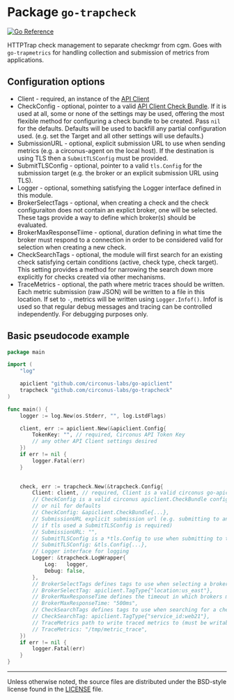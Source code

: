 # Package `go-trapcheck`

[![Go Reference](https://pkg.go.dev/badge/github.com/circonus-labs/go-trapcheck.svg)](https://pkg.go.dev/github.com/circonus-labs/go-trapcheck)

HTTPTrap check management to separate checkmgr from cgm. Goes with `go-trapmetrics` for handling collection and submission of metrics from applications.

## Configuration options

* Client - required, an instance of the [API Client](https://github.com/circonus-labs/go-apiclient)
* CheckConfig - optional, pointer to a valid [API Client Check Bundle](https://pkg.go.dev/github.com/circonus-labs/go-apiclient#CheckBundle). If it is used at all, some or none of the settings may be used, offering the most flexible method for configuring a check bundle to be created. Pass `nil` for the defaults. Defaults will be used to backfill any partial configuration used. (e.g. set the Target and all other settings will use defaults.)
* SubmissionURL - optional, explicit submission URL to use when sending metrics (e.g. a circonus-agent on the local host). If the destination is using TLS then a `SubmitTLSConfig` must be provided.
* SubmitTLSConfig - optional, pointer to a valid `tls.Config` for the submission target (e.g. the broker or an explicit submission URL using TLS).
* Logger - optional, something satisfying the Logger interface defined in this module.
* BrokerSelectTags - optional, when creating a check and the check configuraiton does not contain an explict broker, one will be selected. These tags provide a way to define which broker(s) should be evaluated.
* BrokerMaxResponseTiime - optional, duration defining in what time the broker must respond to a connection in order to be considered valid for selection when creating a new check.
* CheckSearchTags - optional, the module will first search for an existing check satisfying certain conditions (active, check type, check target). This setting provides a method for narrowing the search down more explicitly for checks created via other mechanisms.
* TraceMetrics - optional, the path where metric traces should be written. Each metric submission (raw JSON) will be written to a file in this location. If set to `-`, metrics will be written using `Logger.Infof()`. Infof is used so that regular debug messages and tracing can be controlled independently. For debugging purposes only.

## Basic pseudocode example

```go
package main

import (
    "log"

    apiclient "github.com/circonus-labs/go-apiclient"
    trapcheck "github.com/circonus-labs/go-trapcheck"
)

func main() {
    logger := log.New(os.Stderr, "", log.LstdFlags)

    client, err := apiclient.New(&apiclient.Config{
        TokenKey: "", // required, Circonus API Token Key
        // any other API Client settings desired
    })
    if err != nil {
        logger.Fatal(err)
    }

    
    check, err := trapcheck.New(&trapcheck.Config{
        Client: client, // required, Client is a valid circonus go-apiclient instance
        // CheckConfig is a valid circonus apiclient.CheckBundle configuration
        // or nil for defaults
        // CheckConfig: &apiclient.CheckBundle{...},
        // SubmissionURL explicit submission url (e.g. submitting to an agent, 
        // if tls used a SubmitTLSConfig is required)
        // SubmissionURL: "",
        // SubmitTLSConfig is a *tls.Config to use when submitting to the broker
        // SubmitTLSConfig: &tls.Config{...},
        // Logger interface for logging
        Logger: &trapcheck.LogWrapper{
            Log:   logger,
            Debug: false,
        },
        // BrokerSelectTags defines tags to use when selecting a broker to use (when creating a check)
        // BrokerSelectTag: apiclient.TagType{"location:us_east"},
        // BrokerMaxResponseTime defines the timeout in which brokers must respond when selecting
        // BrokerMaxResponseTime: "500ms",
        // CheckSearchTags defines tags to use when searching for a check
        // CheckSearchTag: apiclient.TagType{"service_id:web21"},
        // TraceMetrics path to write traced metrics to (must be writable by the user running app)
        // TraceMetrics: "/tmp/metric_trace",
    })
    if err != nil {
        logger.Fatal(err)
    }
}
```

---

Unless otherwise noted, the source files are distributed under the BSD-style license found in the [LICENSE](LICENSE) file.
